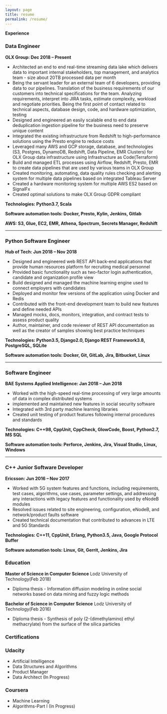 ```yaml
---
layout: page
title: resume
permalink: /resume/
---
```

**Experience**

### Data Engineer

**OLX Group: Dec 2018 – Present**
* Architected an end to end real-time streaming data lake which delivers data to important internal stakeholders, top management, and analytics team - size about 20TB processed data per month
* Being the servant leader for an external team of 6 developers, providing data to our pipelines. Translation of the business requirements of our customers into technical specifications for the team. Analyzing requirements, interpret into JIRA tasks, estimate complexity, workload and negotiate priorities. Being the first point of contact related to technical aspects, database design, code, and hardware optimization, testing
* Designed and engineered an easily scalable end to end data deduplication ingestion pipeline for the business need to preserve unique content
* Integrated the existing infrastructure from Redshift to high-performance solutions using the Presto engine to reduce costs
* Leveraged many AWS and GCP storage, database, and technologies (S3, Postgres, DynamoDB, Redshift, Data Pipeline, EMR Clusters) for OLX Group data infrastructure using Infrastructure as Code(Terraform)
* Build and managed ETL processes using Airflow, Redshift, Presto, EMR to create data pipelines that are used by various teams in OLX Group
* Created monitoring, automating, data quality rules checking and alerting system for multiple data pipelines based on integrated Tableau Server
* Created a hardware monitoring system for multiple AWS ES2 based on SignalFx
* Created optimal solutions to make OLX Group GDPR compliant
  
**Technologies: Python3.7, Scala**

**Software automation tools: Docker, Presto, Kylin, Jenkins, Gitlab**

**AWS: S3, Glue, EC2, EMR, Athena, Spectrum, Secrets Manager, Redshift**

-----
### Python Software Engineer
**Hub of Tech: Jun 2018 – Nov 2018**
* Designed and engineered web REST API back-end applications that provide human resources platform for recruiting medical personnel
* Provided basic functionality such as two-factor login authentication, candidate and organization profile view
* Build designed and managed the machine learning engine used to connect employers with candidates
* Deployed and monitor few versions of the application using Docker and Redis
* Contributed with the front-end development team to build new features and define needed APIs
* Managed mocks, docs, monitors, integration, and contract tests to assess product quality
* Author, maintainer, and code reviewer of REST API documentation as well as the creator of samples showing best practice techniques
  
**Technologies: Python3.5, Django2.0, Django REST Framework3.8, PostgreSQL, SQLite**

**Software automation tools: Docker, Git, GitLab, Jira, Bitbucket, Linux**

------
### Software Engineer
**BAE Systems Applied Intelligence: Jan 2018 – Jun 2018**

* Worked with the high-speed real-time processing of very large amounts of data in complex distributed systems
* implemented and maintained new features in social security software
* Integrated with 3rd party machine learning libraries
* Created unit testing of product features following internal procedures and standards

**Technologies: C++98, CppUnit, CppCheck, GlowCode, Boost, Python2.7, MS SQL**

**Software automation tools: Perforce, Jenkins, Jira, Visual Studio, Linux, Windows**

------
### C++ Junior Software Developer
**Ericsson: Jun 2016 – Nov 2017**

* Worked with 5G system features and functions, including requirements, test cases, algorithms, use cases, parameter settings, and addressing any interactions with legacy features and functionality used by eNodeB modules
* Resolved issues related to site engineering, configuration, eNodeB, and network/product faults software
* Created technical documentation that contributed to advances in LTE and 5G Standards

**Technologies: C++11, CppUnit, Erlang, Python3.5, Java, Google Protocol Buffer**

**Software automation tools: Linux, Git, Gerrit, Jenkins, Jira**

###  Education
**Master of Science in Computer Science**
Lodz University of Technology(Feb 2018)
* Diploma thesis - Information diffusion modeling in online social networks based on data mining and fuzzy logic methods

**Bachelor of Science in Computer Science**
Lodz University of Technology(Feb 2016)
* Diploma thesis - Synthesis of poly (2-(dimethylamino) ethyl methacrylate) from the surface of the silica particles



### Certifications
### Udacity
* Artificial Intelligence
* Data Structures and Algorithms
* Product Manager 
* Data Architect (In Progress)

### Coursera
* Machine Learning
* Algorithms-Part I (In Progress)



